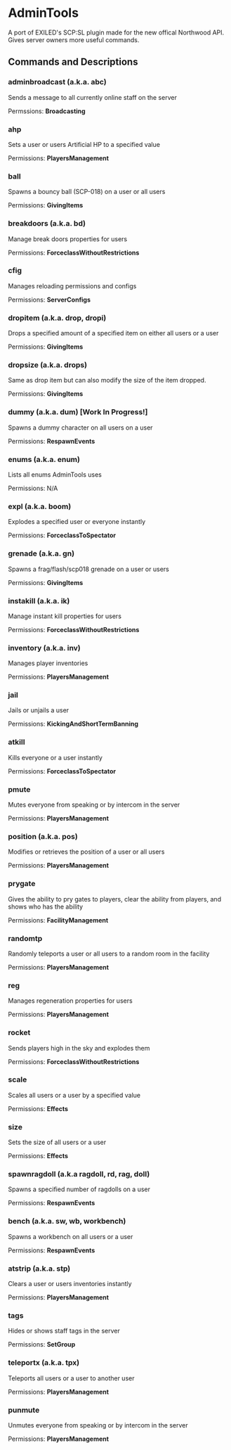# AdminTools

A port of EXILED's SCP:SL plugin made for the new offical Northwood API. Gives server owners more useful commands.

## Commands and Descriptions

### adminbroadcast (a.k.a. abc)

Sends a message to all currently online staff on the server

Permssions: **Broadcasting**

### ahp

Sets a user or users Artificial HP to a specified value

Permissions: **PlayersManagement**

### ball

Spawns a bouncy ball (SCP-018) on a user or all users

Permissions: **GivingItems**

### breakdoors (a.k.a. bd)

Manage break doors properties for users

Permissions: **ForceclassWithoutRestrictions**

### cfig

Manages reloading permissions and configs

Permissions: **ServerConfigs**

### dropitem (a.k.a. drop, dropi)

Drops a specified amount of a specified item on either all users or a user

Permissions: **GivingItems**

### dropsize (a.k.a. drops)

Same as drop item but can also modify the size of the item dropped.

Permissions: **GivingItems**

### dummy (a.k.a. dum) [Work In Progress!]

Spawns a dummy character on all users on a user

Permissions: **RespawnEvents**

### enums (a.k.a. enum)

Lists all enums AdminTools uses

Permissions: N/A

### expl (a.k.a. boom)

Explodes a specified user or everyone instantly

Permissions: **ForceclassToSpectator**

### grenade (a.k.a. gn)

Spawns a frag/flash/scp018 grenade on a user or users

Permissions: **GivingItems**

### instakill (a.k.a. ik)

Manage instant kill properties for users

Permissions: **ForceclassWithoutRestrictions**

### inventory (a.k.a. inv)

Manages player inventories

Permissions: **PlayersManagement**

### jail

Jails or unjails a user

Permissions: **KickingAndShortTermBanning**

### atkill

Kills everyone or a user instantly

Permissions: **ForceclassToSpectator**

### pmute

Mutes everyone from speaking or by intercom in the server

Permissions: **PlayersManagement**

### position (a.k.a. pos)

Modifies or retrieves the position of a user or all users

Permissions: **PlayersManagement**

### prygate

Gives the ability to pry gates to players, clear the ability from players, and shows who has the ability

Permissions: **FacilityManagement**

### randomtp

Randomly teleports a user or all users to a random room in the facility

Permissions: **PlayersManagement**

### reg

Manages regeneration properties for users

Permissions: **PlayersManagement**

### rocket

Sends players high in the sky and explodes them

Permissions: **ForceclassWithoutRestrictions**

### scale

Scales all users or a user by a specified value

Permissions: **Effects**

### size

Sets the size of all users or a user

Permissions: **Effects**

### spawnragdoll (a.k.a ragdoll, rd, rag, doll)

Spawns a specified number of ragdolls on a user

Permissions: **RespawnEvents**

### bench (a.k.a. sw, wb, workbench)

Spawns a workbench on all users or a user

Permissions: **RespawnEvents**

### atstrip (a.k.a. stp)

Clears a user or users inventories instantly

Permissions: **PlayersManagement**

### tags

Hides or shows staff tags in the server

Permissions: **SetGroup**

### teleportx (a.k.a. tpx)

Teleports all users or a user to another user

Permissions: **PlayersManagement**

### punmute

Unmutes everyone from speaking or by intercom in the server

Permissions: **PlayersManagement**
